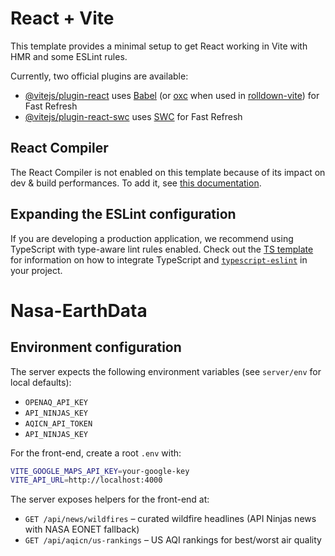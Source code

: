 # React + Vite

This template provides a minimal setup to get React working in Vite with HMR and some ESLint rules.

Currently, two official plugins are available:

- [@vitejs/plugin-react](https://github.com/vitejs/vite-plugin-react/blob/main/packages/plugin-react) uses [Babel](https://babeljs.io/) (or [oxc](https://oxc.rs) when used in [rolldown-vite](https://vite.dev/guide/rolldown)) for Fast Refresh
- [@vitejs/plugin-react-swc](https://github.com/vitejs/vite-plugin-react/blob/main/packages/plugin-react-swc) uses [SWC](https://swc.rs/) for Fast Refresh

## React Compiler

The React Compiler is not enabled on this template because of its impact on dev & build performances. To add it, see [this documentation](https://react.dev/learn/react-compiler/installation).

## Expanding the ESLint configuration

If you are developing a production application, we recommend using TypeScript with type-aware lint rules enabled. Check out the [TS template](https://github.com/vitejs/vite/tree/main/packages/create-vite/template-react-ts) for information on how to integrate TypeScript and [`typescript-eslint`](https://typescript-eslint.io) in your project.
# Nasa-EarthData

## Environment configuration

The server expects the following environment variables (see `server/env` for local defaults):

- `OPENAQ_API_KEY`
- `API_NINJAS_KEY`
- `AQICN_API_TOKEN`
- `API_NINJAS_KEY`

For the front-end, create a root `.env` with:

```bash
VITE_GOOGLE_MAPS_API_KEY=your-google-key
VITE_API_URL=http://localhost:4000
```

The server exposes helpers for the front-end at:

- `GET /api/news/wildfires` – curated wildfire headlines (API Ninjas news with NASA EONET fallback)
- `GET /api/aqicn/us-rankings` – US AQI rankings for best/worst air quality
